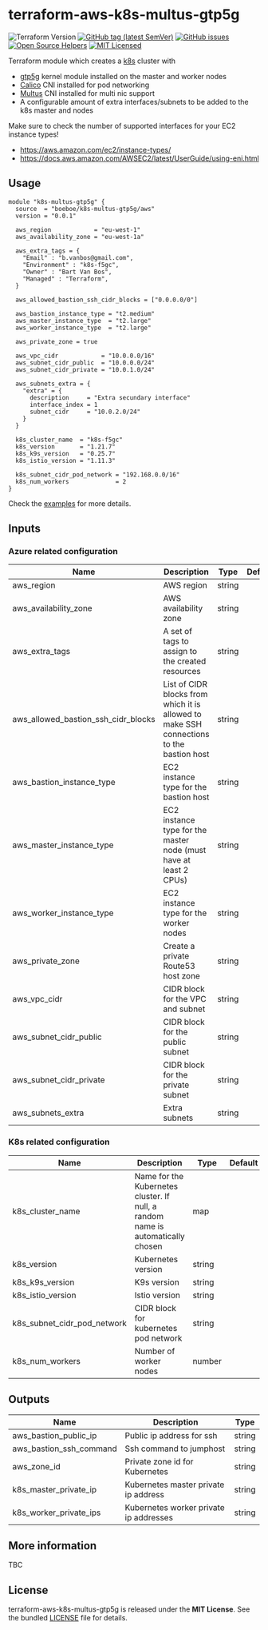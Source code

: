 # terraform-aws-k8s-multus-gtp5g

![Terraform Version](https://img.shields.io/badge/terraform-≥_1.0.0-blueviolet)
[![GitHub tag (latest SemVer)](https://img.shields.io/github/v/tag/boeboe/terraform-aws-k8s-multus-gtp5g?label=registry)](https://registry.terraform.io/modules/boeboe/k8s-multus-gtp5g/aws)
[![GitHub issues](https://img.shields.io/github/issues/boeboe/terraform-aws-k8s-multus-gtp5g)](https://github.com/boeboe/terraform-aws-k8s-multus-gtp5g/issues)
[![Open Source Helpers](https://www.codetriage.com/boeboe/terraform-aws-k8s-multus-gtp5g/badges/users.svg)](https://www.codetriage.com/boeboe/terraform-aws-k8s-multus-gtp5g)
[![MIT Licensed](https://img.shields.io/badge/license-MIT-green.svg)](https://tldrlegal.com/license/mit-license)

Terraform module which creates a [k8s](https://kubernetes.io/) cluster with
 - [gtp5g](https://github.com/PrinzOwO/gtp5g) kernel module installed on the master 
and worker nodes
 - [Calico](https://github.com/projectcalico/cni-plugin) CNI installed for pod networking 
 - [Multus](https://github.com/k8snetworkplumbingwg/multus-cni) CNI installed for multi nic support
 - A configurable amount of extra interfaces/subnets to be added to the k8s master and nodes


Make sure to check the number of supported interfaces for your EC2 instance types!
 - https://aws.amazon.com/ec2/instance-types/
 - https://docs.aws.amazon.com/AWSEC2/latest/UserGuide/using-eni.html

## Usage

``` hcl
module "k8s-multus-gtp5g" {
  source  = "boeboe/k8s-multus-gtp5g/aws"
  version = "0.0.1"

  aws_region            = "eu-west-1"
  aws_availability_zone = "eu-west-1a"

  aws_extra_tags = {
    "Email" : "b.vanbos@gmail.com",
    "Environment" : "k8s-f5gc",
    "Owner" : "Bart Van Bos",
    "Managed" : "Terraform",
  }

  aws_allowed_bastion_ssh_cidr_blocks = ["0.0.0.0/0"]

  aws_bastion_instance_type = "t2.medium"
  aws_master_instance_type  = "t2.large"
  aws_worker_instance_type  = "t2.large"

  aws_private_zone = true

  aws_vpc_cidr            = "10.0.0.0/16"
  aws_subnet_cidr_public  = "10.0.0.0/24"
  aws_subnet_cidr_private = "10.0.1.0/24"

  aws_subnets_extra = {
    "extra" = {
      description     = "Extra secundary interface"
      interface_index = 1
      subnet_cidr     = "10.0.2.0/24"
    }
  }

  k8s_cluster_name  = "k8s-f5gc"
  k8s_version       = "1.21.7"
  k8s_k9s_version   = "0.25.7"
  k8s_istio_version = "1.11.3"

  k8s_subnet_cidr_pod_network = "192.168.0.0/16"
  k8s_num_workers             = 2
}
```

Check the [examples](examples) for more details.

## Inputs

### Azure related configuration

| Name | Description | Type | Default | Required |
|------|-------------|------|---------|----------|
| aws_region | AWS region | string | | true |
| aws_availability_zone | AWS availability zone | string | | true |
| aws_extra_tags | A set of tags to assign to the created resources | string | | true |
| aws_allowed_bastion_ssh_cidr_blocks | List of CIDR blocks from which it is allowed to make SSH connections to the bastion host | string | | true |
| aws_bastion_instance_type | EC2 instance type for the bastion host | string | | true |
| aws_master_instance_type | EC2 instance type for the master node (must have at least 2 CPUs) | string | | true |
| aws_worker_instance_type | EC2 instance type for the worker nodes | string | | true |
| aws_private_zone | Create a private Route53 host zone | string | | true |
| aws_vpc_cidr | CIDR block for the VPC and subnet | string | | true |
| aws_subnet_cidr_public | CIDR block for the public subnet | string | | true |
| aws_subnet_cidr_private | CIDR block for the private subnet | string | | true |
| aws_subnets_extra | Extra subnets | string | | true |



### K8s related configuration

| Name | Description | Type | Default | Required |
|------|-------------|------|---------|----------|
| k8s_cluster_name | Name for the Kubernetes cluster. If null, a random name is automatically chosen | map | | true |
| k8s_version | Kubernetes version | string | | true |
| k8s_k9s_version | K9s version | string | | true |
| k8s_istio_version | Istio version | string | | true |
| k8s_subnet_cidr_pod_network | CIDR block for kubernetes pod network | string | | true |
| k8s_num_workers | Number of worker nodes | number | | true |


## Outputs

| Name | Description | Type |
|------|-------------|------|
| aws_bastion_public_ip | Public ip address for ssh | string |
| aws_bastion_ssh_command | Ssh command to jumphost | string |
| aws_zone_id | Private zone id for Kubernetes | string |
| k8s_master_private_ip | Kubernetes master private ip address | string |
| k8s_worker_private_ips | Kubernetes worker private ip addresses | string |


## More information

TBC

## License

terraform-aws-k8s-multus-gtp5g is released under the **MIT License**. See the bundled [LICENSE](LICENSE) file for details.
